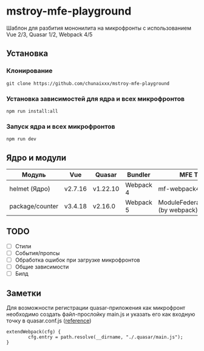# mstroy-mfe-playground

Шаблон для разбития мононилита на микрофронты с использованием Vue 2/3, Quasar 1/2, Webpack 4/5

## Установка

### Клонирование

```
git clone https://github.com/chunaixxx/mstroy-mfe-playground
```

### Установка зависимостей для ядра и всех микрофронтов

```
npm run install:all
```

### Запуск ядра и всех микрофронтов

```
npm run dev
```

## Ядро и модули

| Модуль          | Vue     | Quasar   | Bundler   | MFE Tool                            | Host                  |
| --------------- | ------- | -------- | --------- | ----------------------------------- | --------------------- |
| helmet (Ядро)   | v2.7.16 | v1.22.10 | Webpack 4 | mf-webpack4                         | http://localhost:8080 |
| package/counter | v3.4.18 | v2.16.0  | Webpack 5 | ModuleFederationPlugin (by webpack) | http://localhost:9000 |

## TODO

- [ ] Стили
- [ ] События/пропсы
- [ ] Обработка ошибок при загрузке микрофронтов
- [ ] Общие зависимости
- [ ] Билд

## Заметки

Для возможности регистрации quasar-приложения как микрофронт необходимо создать файл-прослойку main.js и указать его как входную точку в quasar.conf.js ([reference](https://github.com/module-federation/module-federation-examples/tree/master/quasar-cli-vue3-webpack-javascript))

```
extendWebpack(cfg) {
        cfg.entry = path.resolve(__dirname, "./.quasar/main.js");
}
```
